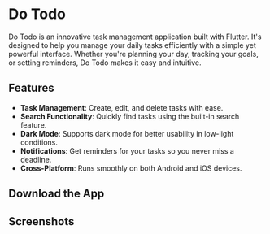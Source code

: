 # Do Todo

Do Todo is an innovative task management application built with Flutter. It's designed to help you manage your daily tasks efficiently with a simple yet powerful interface. Whether you're planning your day, tracking your goals, or setting reminders, Do Todo makes it easy and intuitive.

## Features

- **Task Management**: Create, edit, and delete tasks with ease.
- **Search Functionality**: Quickly find tasks using the built-in search feature.
- **Dark Mode**: Supports dark mode for better usability in low-light conditions.
- **Notifications**: Get reminders for your tasks so you never miss a deadline.
- **Cross-Platform**: Runs smoothly on both Android and iOS devices.

## Download the App

## Screenshots
